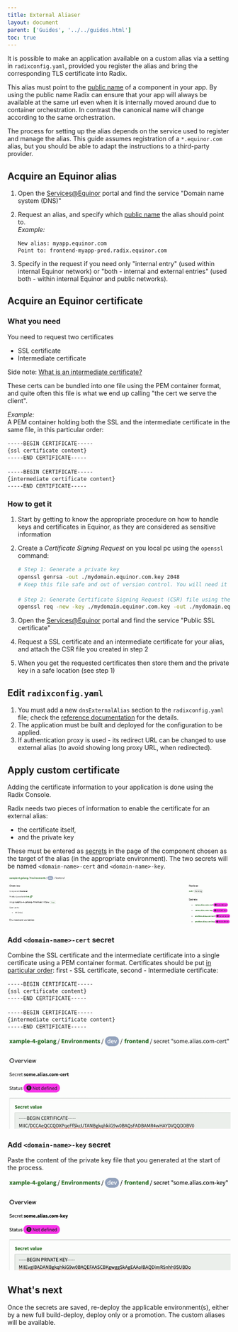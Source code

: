 ```yaml
---
title: External Aliaser
layout: document
parent: ['Guides', '../../guides.html']
toc: true
---
```


It is possible to make an application available on a custom alias via a setting in `radixconfig.yaml`, provided you register the alias and bring the corresponding TLS certificate into Radix.

This alias must point to the [public name](../../docs/topic-domain-names/#public-name) of a component in your app. By using the public name Radix can ensure that your app will always be available at the same url even when it is internally moved around due to container orchestration. In contrast the canonical name will change according to the same orchestration.

The process for setting up the alias depends on the service used to register and manage the alias. This guide assumes registration of a `*.equinor.com` alias, but you should be able to adapt the instructions to a third-party provider.

## Acquire an Equinor alias

1. Open the [Services@Equinor](https://equinor.service-now.com) portal and find the service "Domain name system (DNS)"
2. Request an alias, and specify which [public name](../../docs/topic-domain-names/#public-name) the alias should point to.  
    _Example:_

    ```
    New alias: myapp.equinor.com
    Point to: frontend-myapp-prod.radix.equinor.com
    ```
3. Specify in the request if you need only "internal entry" (used within internal Equinor network) or "both - internal and external entries" (used both - within internal Equinor and public networks).

## Acquire an Equinor certificate

### What you need

You need to request two certificates
- SSL certificate
- Intermediate certificate

Side note: [What is an intermediate certificate?](https://support.ssl.com/Knowledgebase/Article/View/11/0/what-is-an-intermediate-certificate)

These certs can be bundled into one file using the PEM container format, and quite often this file is what we end up calling "the cert we serve the client".  

_Example:_  
A PEM container holding both the SSL and the intermediate certificate in the same file, in this particular order:
```
-----BEGIN CERTIFICATE-----
{ssl certificate content}
-----END CERTIFICATE-----

-----BEGIN CERTIFICATE-----
{intermediate certificate content}
-----END CERTIFICATE-----
```


### How to get it

1. Start by getting to know the appropriate procedure on how to handle keys and certificates in Equinor, as they are considered as sensitive information
1. Create a _Certificate Signing Request_ on you local pc using the `openssl` command:  

    ```sh
    # Step 1: Generate a private key
    openssl genrsa -out ./mydomain.equinor.com.key 2048
    # Keep this file safe and out of version control. You will need it later. 

    # Step 2: Generate Certificate Signing Request (CSR) file using the private key
    openssl req -new -key ./mydomain.equinor.com.key -out ./mydomain.equinor.com.csr
    ```  
1. Open the [Services@Equinor](https://equinor.service-now.com) portal and find the service "Public SSL certificate"
1. Request a SSL certificate and an intermediate certificate for your alias, and attach the CSR file you created in step 2  
1. When you get the requested certificates then store them and the private key in a safe location (see step 1)


## Edit `radixconfig.yaml`

1. You must add a new `dnsExternalAlias` section to the `radixconfig.yaml` file; check the [reference documentation](../../docs/reference-radix-config/#dnsexternalalias) for the details.
1. The application must be built and deployed for the configuration to be applied.
1. If authentication proxy is used - its redirect URL can be changed to use external alias (to avoid showing long proxy URL, when redirected).  

## Apply custom certificate

Adding the certificate information to your application is done using the Radix Console.

Radix needs two pieces of information to enable the certificate for an external alias: 
- the certificate itself, 
- and the private key 

These must be entered as [secrets](../../docs/topic-concepts#secret) in the page of the component chosen as the target of the alias (in the appropriate environment). The two secrets will be named `<domain-name>-cert` and `<domain-name>-key`.

![List of secrets for corresponding TLS certificate](list-of-external-alias-secrets.png "List of Secrets")

### Add `<domain-name>-cert` secret

Combine the SSL certificate and the intermediate certificate into a single certificate using a PEM container format. Certificates should be put [in particular order](https://www.digicert.com/kb/ssl-support/pem-ssl-creation.htm): first - SSL certificate, second - Intermediate certificate:

```
-----BEGIN CERTIFICATE-----
{ssl certificate content}
-----END CERTIFICATE-----

-----BEGIN CERTIFICATE-----
{intermediate certificate content}
-----END CERTIFICATE-----
```

![Setting the cert part](setting-cert.png "Setting cert")

### Add `<domain-name>-key` secret

Paste the content of the private key file that you generated at the start of the process.

![Setting the private key part](setting-private-key.png "Setting private key")

## What's next

Once the secrets are saved, re-deploy the applicable environment(s), either by a new full build-deploy, deploy only or a promotion. The custom aliases will be available.


